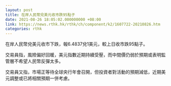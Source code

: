 ```yaml
---
layout: post
title: 在岸人民幣兌美元收市跌95點子
date: 2021-08-26 18:05:02.000000000 +08:00
link: https://news.rthk.hk/rthk/ch/component/k2/1607722-20210826.htm
categories: rthk
---
```


在岸人民幣兌美元收市下跌，報6.4837兌1美元，較上日收市跌95點子。

交易員指，風險偏好回暖，美元指數近期持續受壓，而中間價仍弱於預期或表明監管層不希望人民幣反彈太多。

交易員又指，市場正等待全球央行年會召開，但投資者對活動的預期減低，近期美元調整或已將相關預期一併考慮。
